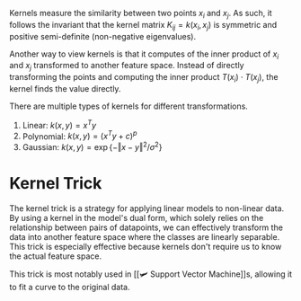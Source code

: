 Kernels measure the similarity between two points $x_i$ and $x_j$. As such, it follows the invariant that the kernel matrix $K_{ij} = k(x_i, x_j)$ is symmetric and positive semi-definite (non-negative eigenvalues).

Another way to view kernels is that it computes of the inner product of $x_i$ and $x_j$ transformed to another feature space. Instead of directly transforming the points and computing the inner product $T(x_i) \cdot T(x_j)$, the kernel finds the value directly.

There are multiple types of kernels for different transformations.
1. Linear: $k(x, y) = x^Ty$
2. Polynomial: $k(x, y) = (x^Ty + c)^p$
3. Gaussian: $k(x, y) = \exp\{-\Vert x-y\Vert^2/\sigma^2\}$

# Kernel Trick
The kernel trick is a strategy for applying linear models to non-linear data. By using a kernel in the model's dual form, which solely relies on the relationship between pairs of datapoints, we can effectively transform the data into another feature space where the classes are linearly separable. This trick is especially effective because kernels don't require us to know the actual feature space.

This trick is most notably used in [[🛩️ Support Vector Machine]]s, allowing it to fit a curve to the original data.